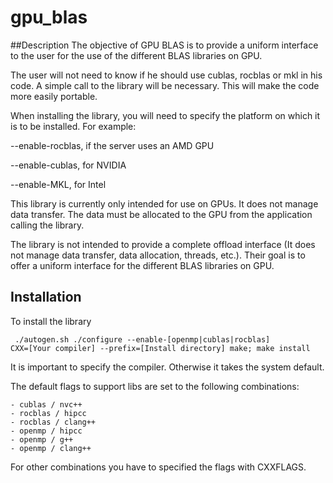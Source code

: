 # gpu_blas

##Description
The objective of GPU BLAS is to provide a uniform interface to the user for the use of the different BLAS libraries on GPU.

The user will not need to know if he should use cublas, rocblas or mkl in his code. A simple call to the library will be necessary. This will make the code more easily portable.

When installing the library, you will need to specify the platform on which it is to be installed.
For example:

--enable-rocblas,  if the server uses an AMD GPU

--enable-cublas, for NVIDIA

--enable-MKL, for Intel

This library is currently only intended for use on GPUs. It does not manage data transfer. The data must be allocated to the GPU from the application calling the library.

The library is not intended to provide a complete offload interface (It does not manage data transfer, data allocation, threads, etc.). Their  goal is to offer a uniform interface for the different BLAS libraries on GPU.

## Installation

To install the library 

<code> 	./autogen.sh
	./configure --enable-[openmp|cublas|rocblas] CXX=[Your compiler] --prefix=[Install directory]
	make; make install </code> 

It is important to specify the compiler. Otherwise it takes the system default.

The default flags to support libs are set to the following combinations:

	- cublas / nvc++
	- rocblas / hipcc
	- rocblas / clang++
	- openmp / hipcc
	- openmp / g++
	- openmp / clang++

For other combinations you have to specified the flags with CXXFLAGS.

